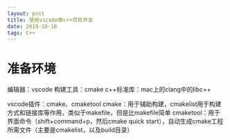```yaml
---
layout: post
title: 使用vscode做c++项目开发
date: 2019-10-10
tags: C++
---
```


# 准备环境

编辑器：vscode
构建工具：cmake
c++标准库：mac上的clang中的libc++

vscode插件：cmake、cmaketool
cmake：用于辅助构建，cmakelist用于构建方式和链接库等作用，类似于makefile，但是比makefile简单
cmaketool：用于界面命令（shift+command+p，然后cmake quick start），自动生成cmake工程所需文件（主要是cmakelist，以及build目录）

